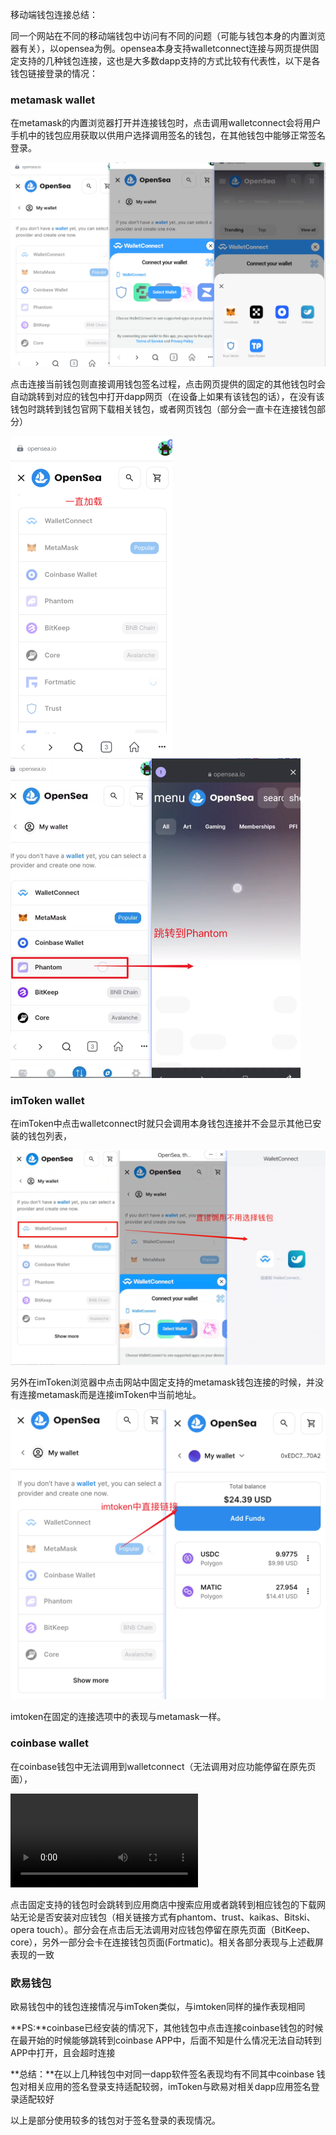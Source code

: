 移动端钱包连接总结：

同一个网站在不同的移动端钱包中访问有不同的问题（可能与钱包本身的内置浏览器有关），以opensea为例。opensea本身支持walletconnect连接与网页提供固定支持的几种钱包连接，这也是大多数dapp支持的方式比较有代表性，以下是各钱包链接登录的情况：

### metamask wallet

在metamask的内置浏览器打开并连接钱包时，点击调用walletconnect会将用户手机中的钱包应用获取以供用户选择调用签名的钱包，在其他钱包中能够正常签名登录。

![image-20230925154100593](./img/image-20230925154100593.png)



点击连接当前钱包则直接调用钱包签名过程，点击网页提供的固定的其他钱包时会自动跳转到对应的钱包中打开dapp网页（在设备上如果有该钱包的话），在没有该钱包时跳转到钱包官网下载相关钱包，或者网页钱包（部分会一直卡在连接钱包部分）

<img src="./img/image-20230925154327145.png" alt="image-20230925154327145" style="zoom:50%;" />

<img src="./img/image-20230925154548103.png" alt="image-20230925154548103" style="zoom:50%;" />



### imToken wallet

在imToken中点击walletconnect时就只会调用本身钱包连接并不会显示其他已安装的钱包列表，

![image-20230925154917343](./img/image-20230925154917343.png)



另外在imToken浏览器中点击网站中固定支持的metamask钱包连接的时候，并没有连接metamask而是连接imToken中当前地址。

![image-20230925155801945](./img/image-20230925155801945.png)

imtoken在固定的连接选项中的表现与metamask一样。



### coinbase wallet

在coinbase钱包中无法调用到walletconnect（无法调用对应功能停留在原先页面），

<video src="/Users/a123/Desktop/work/othervscode/mdbookDoc/src/img/446_1695626176.mp4"></video>

点击固定支持的钱包时会跳转到应用商店中搜索应用或者跳转到相应钱包的下载网站无论是否安装对应钱包（相关链接方式有phantom、trust、kaikas、Bitski、opera touch）。部分会在点击后无法调用对应钱包停留在原先页面（BitKeep、core），另外一部分会卡在连接钱包页面(Fortmatic)。相关各部分表现与上述截屏表现的一致



### 欧易钱包

欧易钱包中的钱包连接情况与imToken类似，与imtoken同样的操作表现相同



**PS:**coinbase已经安装的情况下，其他钱包中点击连接coinbase钱包的时候在最开始的时候能够跳转到coinbase APP中，后面不知是什么情况无法自动转到APP中打开，且会超时连接



**总结：**在以上几种钱包中对同一dapp软件签名表现均有不同其中coinbase 钱包对相关应用的签名登录支持适配较弱，imToken与欧易对相关dapp应用签名登录适配较好

以上是部分使用较多的钱包对于签名登录的表现情况。
